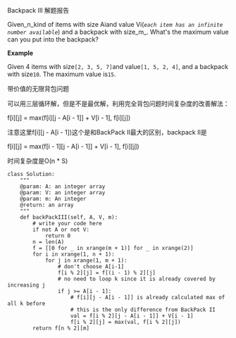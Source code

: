 Backpack III 解题报告

Given_n\_kind of items with size Aiand value Vi\(_`each item has an infinite number available`_\) and a backpack with size\_m_. What's the maximum value can you put into the backpack?

**Example**

Given 4 items with size`[2, 3, 5, 7]`and value`[1, 5, 2, 4]`, and a backpack with size`10`. The maximum value is`15`.

带价值的无限背包问题

可以用三层循环解，但是不是最优解，利用完全背包问题时间复杂度的改善解法：

f\[i\]\[j\] = max\(f\[i\]\[j - A\[i - 1\]\] + V\[i - 1\], f\[i\]\[j\]\)

注意这里f\[i\]\[j - A\[i - 1\]\)这个是和BackPack II最大的区别，backpack II是

f\[i\]\[j\] = max\(f\[i - 1\]\[j - A\[i - 1\]\] + V\[i - 1\], f\[i\]\[j\]\)

时间复杂度是O\(n \* S\)

```
class Solution:
    """
    @param: A: an integer array
    @param: V: an integer array
    @param: m: An integer
    @return: an array
    """
    def backPackIII(self, A, V, m):
        # write your code here
        if not A or not V:
            return 0
        n = len(A)
        f = [[0 for _ in xrange(m + 1)] for _ in xrange(2)]
        for i in xrange(1, n + 1):
            for j in xrange(1, m + 1):
                # don't choose A[i-1]
                f[i % 2][j] = f[(i - 1) % 2][j]
                # no need to loop k since it is already covered by increasing j
                if j >= A[i - 1]:
                    # f[i][j - A[i - 1]] is already calculated max of all k before
                    # this is the only difference from BackPack II
                    val = f[i % 2][j - A[i - 1]] + V[i - 1]
                    f[i % 2][j] = max(val, f[i % 2][j])
        return f[n % 2][m]
```



